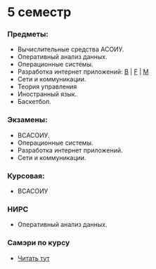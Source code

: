 # 5 семестр
### Предметы:
- Вычислительные средства АСОИУ.
- Оперативный анализ данных.
- Операционные системы.
- Разработка интернет приложений: [B](https://github.com/mightyK1ngRichard/DevelopmentNetworkApplicationBackend) | [F](https://github.com/mightyK1ngRichard/DevelopmentNetworkApplicationFrontend) | [M](https://github.com/mightyK1ngRichard/DevelopmentNetworkApplicationMobile)
- Сети и коммуникации.
- Теория управления
- Иностранный язык.
- Баскетбол.

### Экзамены:
- ВСАСОИУ.
- Операционные системы.
- Разработка интернет приложений.
- Сети и коммуникации.

### Курсовая: 
- ВСАСОИУ

### НИРС
- Оперативный анализ данных.

### Самэри по курсу
- [Читать тут](https://github.com/mightyK1ngRichard/IU5/wiki/Term%E2%80%905)